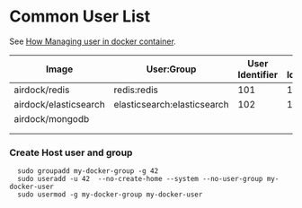 # Common User List


See [How Managing user in docker container](https://github.com/airdock-io/docker-base/blob/master/README.md#how-managing-user-in-docker-container).


|  Image                  | User:Group                     | User Identifier | Group Identifier |
| ----------------------- | ------------------------------ | --------------- | ---------------- |
| airdock/redis           | redis:redis                    | 101             | 101              |
| airdock/elasticsearch   | elasticsearch:elasticsearch    | 102             | 102              |
| airdock/mongodb         |                                |                 |                  |
|                         |                                |                 |                  |
|                         |                                |                 |                  |






### Create Host user and group


```
  sudo groupadd my-docker-group -g 42
  sudo useradd -u 42  --no-create-home --system --no-user-group my-docker-user
  sudo usermod -g my-docker-group my-docker-user
```
